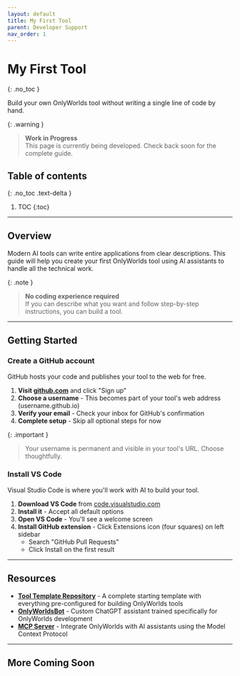 ```yaml
---
layout: default
title: My First Tool
parent: Developer Support
nav_order: 1
---
```


# My First Tool
{: .no_toc }

Build your own OnlyWorlds tool without writing a single line of code by hand.

{: .warning }
> **Work in Progress**  
> This page is currently being developed. Check back soon for the complete guide.

## Table of contents
{: .no_toc .text-delta }

1. TOC
{:toc}

---

## Overview

Modern AI tools can write entire applications from clear descriptions. This guide will help you create your first OnlyWorlds tool using AI assistants to handle all the technical work.

{: .note }
> **No coding experience required**  
> If you can describe what you want and follow step-by-step instructions, you can build a tool.

---

## Getting Started

### Create a GitHub account

GitHub hosts your code and publishes your tool to the web for free.

1. **Visit [github.com](https://github.com)** and click "Sign up"
2. **Choose a username** - This becomes part of your tool's web address (username.github.io)
3. **Verify your email** - Check your inbox for GitHub's confirmation
4. **Complete setup** - Skip all optional steps for now

{: .important }
> Your username is permanent and visible in your tool's URL. Choose thoughtfully.

### Install VS Code

Visual Studio Code is where you'll work with AI to build your tool.

1. **Download VS Code** from [code.visualstudio.com](https://code.visualstudio.com)
2. **Install it** - Accept all default options
3. **Open VS Code** - You'll see a welcome screen
4. **Install GitHub extension** - Click Extensions icon (four squares) on left sidebar
   - Search "GitHub Pull Requests"
   - Click Install on the first result

---

## Resources

- **[Tool Template Repository](https://github.com/OnlyWorlds/tool-template)** - A complete starting template with everything pre-configured for building OnlyWorlds tools
- **[OnlyWorldsBot](onlyworldsbot.html)** - Custom ChatGPT assistant trained specifically for OnlyWorlds development
- **[MCP Server](mcp-server.html)** - Integrate OnlyWorlds with AI assistants using the Model Context Protocol

---

## More Coming Soon
 